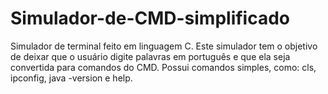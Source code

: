 # Simulador-de-CMD-simplificado
Simulador de terminal feito em linguagem C.
Este simulador tem o objetivo de deixar que o usuário digite palavras em português e que ela seja convertida para comandos do CMD.
Possui comandos simples, como: cls, ipconfig, java -version e help.
